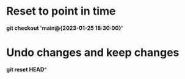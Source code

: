 

# Reset to point in time
**git checkout 'main@{2023-01-25 18:30:00}'**

# Undo changes and keep changes
**git reset HEAD^**